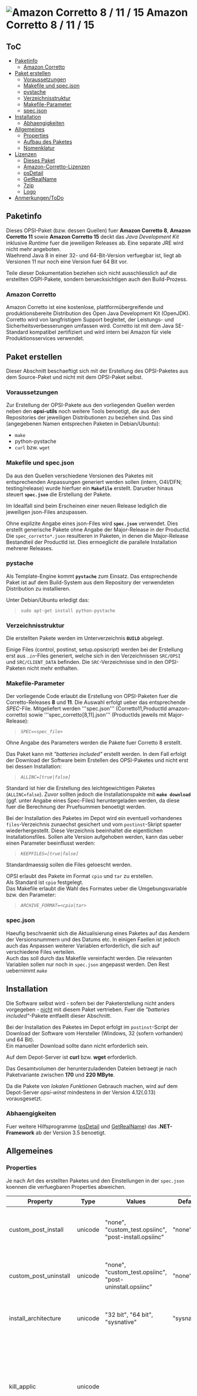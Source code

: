 # ![](./SRC/CLIENT_DATA/images/corretto.png "Amazon Corretto 8 / 11 / 15") Amazon Corretto 8 / 11 / 15

## ToC ##

* [Paketinfo](#paketinfo)
  * [Amazon Corretto](#about-corretto)
* [Paket erstellen](#paket_erstellen)
  * [Voraussetzungen](#voraussetzungen)
  * [Makefile und spec.json](#makefile_und_spec)
  * [pystache](#pystache)
  * [Verzeichnisstruktur](#verzeichnisstruktur)
  * [Makefile-Parameter](#makefile_parameter)
  * [spec.json](#spec_json)
* [Installation](#installation)
  * [Abhaengigkeiten](#abhaengigkeiten)
* [Allgemeines](#allgemeines)
  * [Properties](#properties)
  * [Aufbau des Paketes](#paketaufbau)
  * [Nomenklatur](#nomenklatur)
* [Lizenzen](#lizenzen)
  * [Dieses Paket](#licPaket)
  * [Amazon-Corretto-Lizenzen](#licAmazonCorretto)
  * [psDetail](#licPsDetail)
  * [GetRealName](#licGetRealName)
  * [7zip](#lic7zip)
  * [Logo](#logo)
* [Anmerkungen/ToDo](#anmerkungen_todo)



<div id="paketinfo"></div>

## Paketinfo ##

Dieses OPSI-Paket (bzw. dessen Quellen) fuer **Amazon Corretto 8**,
**Amazon Corretto 11** sowie **Amazon Corretto 15**
deckt das *Java Development Kit* inklusive *Runtime* fuer die jeweiligen Releases
ab. Eine separate JRE wird nicht mehr angeboten.  
Waehrend Java 8 in einer 32- und 64-Bit-Version verfuegbar ist, liegt ab 
Versionen 11 nur noch eine Version fuer 64 Bit vor.

Teile dieser Dokumentation beziehen sich nicht ausschliesslich auf die erstellten 
OSPI-Pakete, sondern beruecksichtigen auch den Build-Prozess.


<div id="about_corretto"></div>

### Amazon Corretto ###
Amazon Corretto ist eine kostenlose, plattformübergreifende und produktionsbereite 
Distribution des Open Java Development Kit (OpenJDK). Corretto wird von langfristigem
Support begleitet, der Leistungs- und Sicherheitsverbesserungen umfassen wird. 
Corretto ist mit dem Java SE-Standard kompatibel zertifiziert und wird 
intern bei Amazon für viele Produktionsservices verwendet.


<div id="paket_erstellen"></div>

## Paket erstellen ##

Dieser Abschnitt beschaeftigt sich mit der Erstellung des OPSI-Paketes aus
dem Source-Paket und nicht mit dem OPSI-Paket selbst.


<div id="voraussetzungen"></div>

### Voraussetzungen ###

Zur Erstellung der OPSI-Pakete aus den vorliegenden Quellen werden neben den
**opsi-utils** noch weitere Tools benoetigt, die aus den Repositories der
jeweiligen Distributionen zu beziehen sind.
Das sind (angegebenen Namen entsprechen Paketen in Debian/Ubuntu):

* <code>make</code>
* python-pystache
* <code>curl</code> bzw. <code>wget</code>


<div id="makefile_und_spec"></div>

### Makefile und spec.json ###

Da aus den Quellen verschiedene Versionen des Paketes mit entsprechenden Anpassungen
generiert werden sollen (intern, O4I/DFN; testing/release) wurde hierfuer ein
**<code>Makefile</code>** erstellt. Darueber hinaus steuert **<code>spec.json</code>** 
die Erstellung der Pakete.

Im Idealfall sind beim Erscheinen einer neuen Release lediglich die jeweiligen
json-Files anzupassen.

Ohne explizite Angabe eines json-Files wird **<code>spec.json</code>** verwendet.
Dies erstellt generische Pakete ohne Angabe der Major-Release in der ProductId. 
Die <code>spec_corretto*.json</code> resultieren in Paketen, in denen
die Major-Release Bestandteil der ProductId ist. Dies ermoeglicht die parallele
Installation mehrerer Releases.


<div id="pystache"></div>

### pystache ###

Als Template-Engine kommt **<code>pystache</code>** zum Einsatz.
Das entsprechende Paket ist auf dem Build-System aus dem Repository der verwendeten
Distribution zu installieren.

Unter Debian/Ubuntu erledigt das:
> <code>sudo apt-get install python-pystache</code>



<div id="verzeichnisstruktur"></div>

### Verzeichnisstruktur ###

Die erstellten Pakete werden im Unterverzeichnis **<code>BUILD</code>** abgelegt.

Einige Files (control, postinst, setup.opsiscript) werden bei der Erstellung erst aus _<code>.in</code>_-Files
generiert, welche sich in den Verzeichnissen <code>SRC/OPSI</code> und <code>SRC/CLIENT_DATA</code> befinden.
Die <code>SRC</code>-Verzeichnisse sind in den OPSI-Paketen nicht mehr enthalten.



<div id="makefile_parameter"></div>

### Makefile-Parameter ###
Der vorliegende Code erlaubt die Erstellung von OPSI-Paketen fuer die Corretto-Releases
**8** und **11**. Die Auswahl erfolgt ueber das entsprechende *SPEC*-File.
Mitgeliefert werden '''spec.json''' (Corretto11,ProductId amazon-corretto)
sowie '''spec_corretto[8,11].json''' (ProductIds jeweils mit Major-Release):

> *<code>SPEC=&lt;spec_file&gt;</code>*

Ohne Angabe des Parameters werden die Pakete fuer Corretto 8 erstellt.

Das Paket kann mit *"batteries included"* erstellt werden. In dem Fall erfolgt 
der Download der Software beim Erstellen des OPSI-Paketes und nicht erst bei
dessen Installation:
> *<code>ALLINC=[true|false]</code>*

Standard ist hier die Erstellung des leichtgewichtigen Paketes (```ALLINC=false```).
Zuvor sollten jedoch die Installationspakte mit **```make download```** (ggf. unter
Angabe eines Spec-Files) heruntergeladen werden, da diese fuer die Berechnung
der Pruefsummen benoetigt werden.

Bei der Installation des Paketes im Depot wird ein eventuell vorhandenes 
```files```-Verzeichnis zunaechst gesichert und vom ```postinst```-Skript
spaeter wiederhergestellt. Diese Verzeichnis beeinhaltet die eigentlichen
Installationsfiles. Sollen alte Version aufgehoben werden, kann das ueber
einen Parameter beeinflusst werden:
> *<code>KEEPFILES=[true|false]</code>*

Standardmaessig sollen die Files geloescht werden.

OPSI erlaubt des Pakete im Format <code>cpio</code> und <code>tar</code> zu erstellen.  
Als Standard ist <code>cpio</code> festgelegt.  
Das Makefile erlaubt die Wahl des Formates ueber die Umgebungsvariable bzw. den Parameter:
> *<code>ARCHIVE_FORMAT=&lt;cpio|tar&gt;</code>*


<div id="spec_json"></div>

### spec.json ###

Haeufig beschraenkt sich die Aktualisierung eines Paketes auf das Aendern der 
Versionsnummern und des Datums etc. In einigen Faellen ist jedoch auch das Anpassen
weiterer Variablen erforderlich, die sich auf verschiedene Files verteilen.  
Auch das soll durch das Makefile vereinfacht werden. Die relevanten Variablen
sollen nur noch in <code>spec.json</code> angepasst werden. Den Rest uebernimmt *<code>make</code>*



<div id="installation"></div>

## Installation ##

Die Software selbst wird - sofern bei der Paketerstellung nicht anders vorgegeben - 
<u>nicht</u> mit diesem Paket vertrieben. Fuer die *"batteries included"*-Pakete 
entfaellt dieser Abschnitt.

Bei der Installation des Paketes im Depot erfolgt im <code>postinst</code>-Script 
der Download der Software vom Hersteller (Windows, 32 (sofern vorhanden) und 64 Bit).  
Ein manueller Download sollte dann nicht erforderlich sein.

Auf dem Depot-Server ist **curl** bzw. **wget** erforderlich.

Das Gesamtvolumen der herunterzuladenden Dateien betraegt je nach Paketvariante
zwischen **170** und **220 MByte**.

Da die Pakete von *lokalen Funktionen* Gebrauch machen, wird auf dem Depot-Server
*opsi-winst* mindestens in der Version 4.12(.0.13) vorausgesetzt.


<div id="abhaengigkeiten"></div>

### Abhaengigkeiten ###

Fuer weitere Hilfsprogramme ([psDetail](#licPsDetail) und 
[GetRealName](#licGetRealName)) das **.NET-Framework** ab der Version 3.5 benoetigt.



<div id="allgemeines"></div>

## Allgemeines ##


<div id="properties"></div>

### Properties ###

Je nach Art des erstellten Paketes und den Einstellungen in der <code>spec.json</code>
koennen die verfuegbaren Properties abweichen.

| Property | Type | Values | Default  | Multivalue | Editable | Description | Note |
|----------|:----:|--------|----------|:----------:|:--------:|-------------|------|
| custom_post_install | unicode | "none", "custom_test.opsiinc", "post-install.opsiinc" | "none" | False | True | Define filename for include script in custom directory after installation |  |
| custom_post_uninstall | unicode | "none", "custom_test.opsiinc", "post-uninstall.opsiinc" | "none" | False | True | Define filename for include script in custom directory after deinstallation |  |
| install_architecture | unicode | "32 bit", "64 bit", "sysnative" | "sysnative" | False | False | which architecture (32/64 bit) should be installed | only available for Corretto 8 |
| kill_applic | unicode |  |  | True | True | Instead of killing only applications of this package, kill also these running applications; requires "kill_running; use suffix '.exe' or '%' as wildcard | available if activated in spec.json |
| kill_running | bool |  | False |  |  | kill running instance (for software on_demand) | available if activated in spec.json |
| local_installer_copy | bool | | False | | | Use a temporary local copy of the installation package to avoid to avoid delays through the network. | increases the required disk space |
| log_level | unicode | "default", "1", "2", "3", "4", "5", "6", "7", "8", "9" | "default" | False | False | Loglevel for this package |  |
| set_env_java_home | bool |  | True | | | Set Environment JAVA_HOME and PATH to InstallDir of jdk or jre? |  |
| set_jar_handler | bool |  | True | | | Set Corretto to default handler for JAR files? (unset on removal) |  |
| silent_option | unicode | "silent", "very silent"| "silent" | False | False | Show (silent) or hide (very silent) progressbar of (un)installer | |
| uninstall_before_setup | bool |  | True |  |  | Run uninstall before (re)installation | |


<div id="paketaufbau"></div>

### Aufbau des Paketes ###

* **<code>variables.opsiinc</code>** - Da Variablen ueber die Scripte hinweg mehrfach
verwendet werden, werden diese (bis auf wenige Ausnahmen) zusammengefasst hier deklariert.
* **<code>product_variables.opsiinc</code>** - die producktspezifischen Variablen werden
hier definiert
* **<code>helpers.opsifunc</code>** - Bibliothek mit lokalen (Hilfs-)Funktionen.
* **<code>setup.opsiscript </code>** - Das Script fuer die Installation.
* **<code>uninstall.opsiscript</code>** - Das Uninstall-Script
* **<code>delsub.opsiinc</code>**- Wird von Setup und Uninstall gemeinsam verwendet.
Vor jeder Installation/jedem Update wird eine alte Version entfernt. (Ein explizites
Update-Script existiert derzeit nicht.)
* **<code>checkinstance.opsiinc</code>** - Pruefung, ob eine Instanz der Software laeuft.
Gegebenenfalls wird das Setup abgebrochen. Optional kann eine laufende Instanz 
zwangsweise beendet werden.
* **<code>checkvars.sh</code>** - Hilfsscript fuer die Entwicklung zur Ueberpruefung,
ob alle verwendeten Variablen deklariert sind bzw. nicht verwendete Variablen
aufzuspueren.
* **<code>bin/</code>** - Hilfprogramme; hier: **7zip**, **psdetail**
* **<code>images/</code>** - Programmbilder fuer OPSI



<div id="nomenklatur"></div>

### Nomenklatur ###

Praefixes in der Produkt-Id definieren die Art des Paketes:

* **0_** oder **test_** - Es handelt sich um ein Test-Paket. Beim Uebergang zur Produktions-Release
wird der Praefix entfernt.
* **o4i** oder **dfn_** - Das Paket ist zur Verwendung im DFN-Repository vorgesehen.

Die Reihenfolge der Praefixes ist relevant; die Markierung als Testpaket ist 
stets fuehrend.

Suffix:

* ~dl - Das Paket enthaelt die Installationsarchive selbst nicht. Diese werden
erst bei der Installation im Depot vom <code>postinst</code>-Skript heruntergeladen.



<div id="lizenzen"></div>

## Lizenzen ##


<div id="licPaket"></div>

###  Dieses Paket ###

Dieses OPSI-Paket steht unter der *GNU General Public License* **GPLv3**.

Ausgenommen von dieser Lizenz sind die unter **<code>bin/</code>** zu findenden
Hilfsprogramme. Diese unterliegen ihren jeweiligen Lizenzen.



<div id="licAmazonCorrettoo"></div>

### Amazon-Corretto-Lizenzen ###

> Corretto is released under the same open source license as OpenJDK, which is 
> licensed under the GNU Public License version 2 with the Class Path Exception 
> (GPLv2 with CPE). You can use Corretto as you would use OpenJDK.

Quelle: [Amazon Corretto FAQs](https://aws.amazon.com/corretto/faqs/#Licensing_and_Open_Source)

<div id="licPsDetail"></div>

### psDetail ###
**Autor** der Software: Jens Boettge <<boettge@mpi-halle.mpg.de>> 

Die Software **psdetail.exe**  wird als Freeware kostenlos angeboten und darf fuer 
nichtkommerzielle sowie kommerzielle Zwecke genutzt werden. Die Software
darf nicht veraendert werden; es duerfen keine abgeleiteten Versionen daraus 
erstellt werden.

Es ist erlaubt Kopien der Software herzustellen und weiterzugeben, solange 
Vervielfaeltigung und Weitergabe nicht auf Gewinnerwirtschaftung oder Spendensammlung
abzielt.

Haftungsausschluss:  
Der Autor lehnt ausdruecklich jede Haftung fuer eventuell durch die Nutzung 
der Software entstandene Schaeden ab.  
Es werden keine ex- oder impliziten Zusagen gemacht oder Garantien bezueglich
der Eigenschaften, des Funktionsumfanges oder Fehlerfreiheit gegeben.  
Alle Risiken des Softwareeinsatzes liegen beim Nutzer.

Der Autor behaelt sich eine Anpassung bzw. weitere Ausformulierung der Lizenzbedingungen
vor.

Fuer die Nutzung wird das *.NET Framework ab v3.5*  benoetigt.



<div id="licGetRealName"></div>

### GetRealName ###
**Autor** der Software: Jens Boettge <<boettge@mpi-halle.mpg.de>> 

Die Software **GetRealName.exe**  wird als Freeware kostenlos angeboten und darf fuer 
nichtkommerzielle sowie kommerzielle Zwecke genutzt werden. Die Software
darf nicht veraendert werden; es duerfen keine abgeleiteten Versionen daraus 
erstellt werden.

Es ist erlaubt Kopien der Software herzustellen und weiterzugeben, solange 
Vervielfaeltigung und Weitergabe nicht auf Gewinnerwirtschaftung oder Spendensammlung
abzielt.

Haftungsausschluss:  
Der Autor lehnt ausdruecklich jede Haftung fuer eventuell durch die Nutzung 
der Software entstandene Schaeden ab.  
Es werden keine ex- oder impliziten Zusagen gemacht oder Garantien bezueglich
der Eigenschaften, des Funktionsumfanges oder Fehlerfreiheit gegeben.  
Alle Risiken des Softwareeinsatzes liegen beim Nutzer.

Der Autor behaelt sich eine Anpassung bzw. weitere Ausformulierung der Lizenzbedingungen
vor.



<div id="lic7zip"></div>

### 7zip ###
Es gilt die Lizenz von http://www.7-zip.org/license.txt.
Die Lizenz liegt diesem Paket in CLIENT_DATA/bin/ ebenfalls bei.


<div id="logo"></div>

### Logo ###
Anregung fuer das erstellte Logo war https://pixabay.com/de/java-pokal-kaffee-programmierung-151343.  
Die Variationen des Icon-Satzes fuer das OPSI-Paket wurden von mir unter Verwendung
weiterer freier Grafiken erstellt.



<div id="anmerkungen_todo"></div>

## Anmerkungen/ToDo ##


-----
Jens Boettge <<boettge@mpi-halle.mpg.de>>, 2020-10-30 11:13:07 +0100
